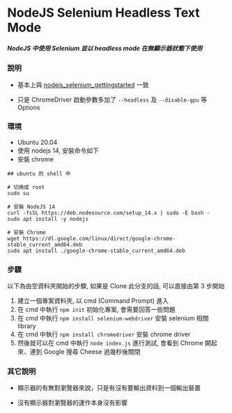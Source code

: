 # NodeJS Selenium Headless Text Mode

##### NodeJS 中使用 Selenium 並以 headless mode 在無顯示器狀態下使用

### 說明

* 基本上與 [nodejs_selenium_gettingstarted](https://github.com/benbai123/LotsOfThings_-/tree/nodejs_selenium_gettingstarted) 一致

* 只是 ChromeDriver 啟動參數多加了 `--headless` 及 `--disable-gpu` 等 Options


### 環境

* Ubuntu 20.04
* 使用 nodejs 14, 安裝命令如下
* 安裝 chrome

```
## ubuntu 的 shell 中

# 切換成 root
sudo su

# 安裝 NodeJS 14
curl -fsSL https://deb.nodesource.com/setup_14.x | sudo -E bash -
sudo apt install -y nodejs

# 安裝 Chrome
wget https://dl.google.com/linux/direct/google-chrome-stable_current_amd64.deb
sudo apt install ./google-chrome-stable_current_amd64.deb
```

### 步驟

以下為由空資料夾開始的步驟, 如果是 Clone 此分支的話, 可以直接由第 3 步開始

1. 建立一個專案資料夾, 以 cmd (Command Prompt) 進入
2. 在 cmd 中執行 `npm init` 初始化專案, 會需要回答一些問題
3. 在 cmd 中執行 `npm install selenium-webdriver` 安裝 selenium 相關 library
4. 在 cmd 中執行 `npm install chromedriver` 安裝 chrome driver
5. 然後就可以在 cmd 中執行 `node index.js` 進行測試, 會看到 Chrome 開起來、連到 Google 搜尋 Cheese 過幾秒後關閉

### 其它說明

* 顯示器的有無對瀏覽器來說，只是有沒有要輸出資料到一個輸出裝置

* 沒有顯示器對瀏覽器的運作本身沒有影響